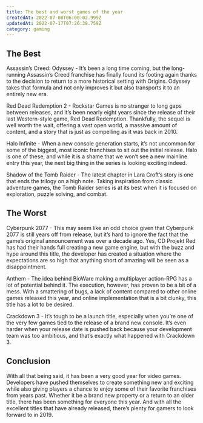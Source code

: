 ```yaml
---
title: The best and worst games of the year
createdAt: 2022-07-08T06:00:02.999Z
updatedAt: 2022-07-17T07:26:38.759Z
category: gaming
---
```


## The Best

Assassin’s Creed: Odyssey - It’s been a long time coming, but the long-running Assassin’s Creed franchise has finally found its footing again thanks to the decision to return to a more historical setting with Origins. Odyssey takes that formula and not only improves it but also transports it to an entirely new era.

Red Dead Redemption 2 - Rockstar Games is no stranger to long gaps between releases, and it’s been nearly eight years since the release of their last Western-style game, Red Dead Redemption. Thankfully, the sequel is well worth the wait, offering a vast open world, a massive amount of content, and a story that is just as compelling as it was back in 2010.

Halo Infinite - When a new console generation starts, it’s not uncommon for some of the biggest, most iconic franchises to sit out the initial release. Halo is one of these, and while it is a shame that we won’t see a new mainline entry this year, the next big thing in the series is looking exciting indeed.

Shadow of the Tomb Raider - The latest chapter in Lara Croft’s story is one that ends the trilogy on a high note. Taking inspiration from classic adventure games, the Tomb Raider series is at its best when it is focused on exploration, puzzle solving, and combat.

## The Worst

Cyberpunk 2077 - This may seem like an odd choice given that Cyberpunk 2077 is still years off from release, but it’s hard to ignore the fact that the game’s original announcement was over a decade ago. Yes, CD Projekt Red has had their hands full creating a new game engine, but with the buzz and hype around this title, the developer has created a situation where the expectations are so high that anything short of amazing will be seen as a disappointment.

Anthem - The idea behind BioWare making a multiplayer action-RPG has a lot of potential behind it. The execution, however, has proven to be a bit of a mess. With a smattering of bugs, a lack of content compared to other online games released this year, and online implementation that is a bit clunky, this title has a lot to be desired.

Crackdown 3 - It’s tough to be a launch title, especially when you’re one of the very few games tied to the release of a brand new console. It’s even harder when your release date is pushed back because your development team was too ambitious, and that’s exactly what happened with Crackdown 3.

## Conclusion

With all that being said, it has been a very good year for video games. Developers have pushed themselves to create something new and exciting while also giving players a chance to enjoy some of their favorite franchises from years past. Whether it be a brand new property or a return to an older title, there has been something for everyone this year. And with all the excellent titles that have already released, there’s plenty for gamers to look forward to in 2019.
